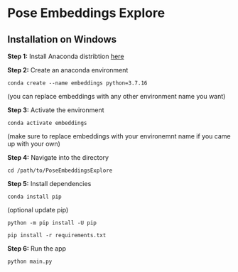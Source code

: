 # Pose Embeddings Explore

## Installation on Windows 

**Step 1:** Install Anaconda distribtion [here](https://www.anaconda.com/download)


**Step 2:** Create an anaconda environment 
```
conda create --name embeddings python=3.7.16
```
(you can replace embeddings with any other environment name you want)


**Step 3:** Activate the environment 
```
conda activate embeddings 
```
(make sure to replace embeddings with your environemnt name if you came up with your own)


**Step 4:** Navigate into the directory
```
cd /path/to/PoseEmbeddingsExplore
```

**Step 5:** Install dependencies
```
conda install pip
```

(optional update pip)
```
python -m pip install -U pip
```

```
pip install -r requirements.txt
```

**Step 6:** Run the app 

```
python main.py
```
